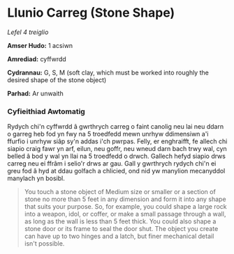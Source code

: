 # Llunio Carreg (Stone Shape)

*Lefel 4 treiglio*

**Amser Hudo:** 1 acsiwn

**Amrediad:** cyffwrdd

**Cydrannau:** G, S, M (soft clay, which must be worked into roughly the desired shape of the stone object)

**Parhad:** Ar unwaith

### Cyfieithiad Awtomatig

Rydych chi'n cyffwrdd â gwrthrych carreg o faint canolig neu lai neu ddarn o garreg heb fod yn fwy na 5 troedfedd mewn unrhyw ddimensiwn a'i ffurfio i unrhyw siâp sy'n addas i'ch pwrpas. Felly, er enghraifft, fe allech chi siapio craig fawr yn arf, eilun, neu goffr, neu wneud darn bach trwy wal, cyn belled â bod y wal yn llai na 5 troedfedd o drwch. Gallech hefyd siapio drws carreg neu ei ffrâm i selio'r drws ar gau. Gall y gwrthrych rydych chi'n ei greu fod â hyd at ddau golfach a chlicied, ond nid yw manylion mecanyddol manylach yn bosibl.

>  You touch a stone object of Medium size or smaller or a section of stone no more than 5 feet in any dimension and form it into any shape that suits your purpose. So, for example, you could shape a large rock into a weapon, idol, or coffer, or make a small passage through a wall, as long as the wall is less than 5 feet thick. You could also shape a stone door or its frame to seal the door shut. The object you create can have up to two hinges and a latch, but finer mechanical detail isn't possible.